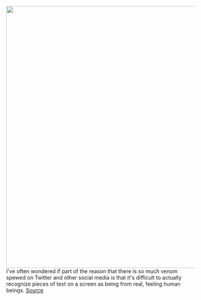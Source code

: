 <img src='https://cdn.vox-cdn.com/thumbor/PI0C4TEtFdRcJmlJ1-Ayaf0Ep3A=/0x0:2040x1360/1200x800/filters:focal(857x517:1183x843)/cdn.vox-cdn.com/uploads/chorus_image/image/69716838/mdoying_180118_2249_facebook_0729stills_angry.0.jpg' width='700px' /><br/>
I've often wondered if part of the reason that there is so much venom spewed on Twitter and other social media is that it's difficult to actually recognize pieces of text on a screen as being from real, feeling human beings.
<a href='https://www.theverge.com/22621580/online-trolls-tiktok-facebook-twitter-comments'> Source <a/>